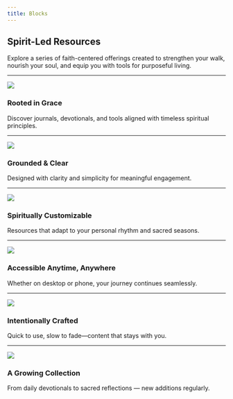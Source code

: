 ```yaml
---
title: Blocks
---
```


## Spirit-Led Resources

Explore a series of faith-centered offerings created to strengthen your walk, nourish your soul, and equip you with tools for purposeful living.

---

![](/uploads/gallery/01.jpg)
### Rooted in Grace

Discover journals, devotionals, and tools aligned with timeless spiritual principles.

[](/storehouse/)

---

![](/uploads/gallery/02.jpg)
### Grounded & Clear

Designed with clarity and simplicity for meaningful engagement.

[](/storehouse/)

---

![](/uploads/gallery/03.jpg)
### Spiritually Customizable

Resources that adapt to your personal rhythm and sacred seasons.

[](/storehouse/)

---

![](/uploads/gallery/04.jpg)
### Accessible Anytime, Anywhere

Whether on desktop or phone, your journey continues seamlessly.

[](/storehouse/)

---

![](/uploads/gallery/05.jpg)
### Intentionally Crafted

Quick to use, slow to fade—content that stays with you.

[](/storehouse/)

---

![](/uploads/photos/06.jpg)
### A Growing Collection

From daily devotionals to sacred reflections — new additions regularly.

[](/storehouse/)
